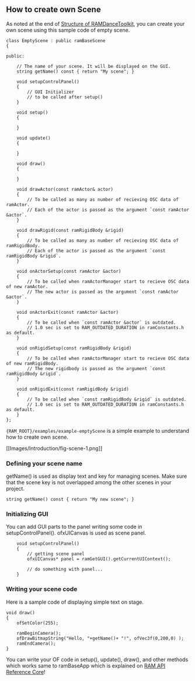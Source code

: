 ## How to create own Scene

As noted at the end of [Structure of RAMDanceToolkit](Structure-of-RAMDanceToolkit), you can create your own scene using this sample code of empty scene. 

	class EmptyScene : public ramBaseScene
	{

	public:
		
		// The name of your scene. It will be displayed on the GUI.
		string getName() const { return "My scene"; }
		
		void setupControlPanel()
		{
			// GUI Initializer
			// to be called after setup()
		}
		
		void setup()
		{

		}

		void update()
		{

		}

		void draw()
		{
			
		}

		void drawActor(const ramActor& actor)
		{
		    // To be called as many as number of recieving OSC data of ramActor.  
		    // Each of the actor is passed as the argument `const ramActor &actor`.
		}

		void drawRigid(const ramRigidBody &rigid)
		{
		    // To be called as many as number of recieving OSC data of ramRigidBody.  
		    // Each of the actor is passed as the argument `const ramRigidBody &rigid`.
		}
	
		void onActorSetup(const ramActor &actor)
		{
		    // To be called when ramActorManager start to recieve OSC data of new ramActor.  
		    // The new actor is passed as the argument `const ramActor &actor`.
		}

		void onActorExit(const ramActor &actor)
		{
		    // To be called when `const ramActor &actor` is outdated.  
		    // 1.0 sec is set to RAM_OUTDATED_DURATION in ramConstants.h as default.
		}

		void onRigidSetup(const ramRigidBody &rigid)
		{
		    // To be called when ramActorManager start to recieve OSC data of new ramRigidBody.  
		    // The new rigidbody is passed as the argument `const ramRigidBody &rigid`.
		}

		void onRigidExit(const ramRigidBody &rigid)
		{
		    // To be called when `const ramRigidBody &rigid` is outdated.  
		    // 1.0 sec is set to RAM_OUTDATED_DURATION in ramConstants.h as default.
		}
	};


`{RAM_ROOT}/examples/example-emptyScene` is a simple example to understand how to create own scene.

[[Images/Introduction/fig-scene-1.png]]


### Defining your scene name

getName() is used as display text and key for managing scenes.
Make sure that the scene key is not overlapped among the other scenes in your project.

	string getName() const { return "My new scene"; }


### Initializing GUI

You can add GUI parts to the panel writing some code in setupControlPanel().
ofxUICanvas is used as scene panel.

		void setupControlPanel()
		{
			// getting scene panel 
			ofxUICanvas* panel = ramGetGUI().getCurrentUIContext();
			
			// do something with panel...
		}


### Writing your scene code

Here is a sample code of displaying simple text on stage.

	void draw()
	{
		ofSetColor(255);
		
		ramBeginCamera();
		ofDrawBitmapString("Hello, "+getName()+ "!", ofVec3f(0,200,0) );
		ramEndCamera();
	}

You can write your OF code in setup(), update(), draw(), and other methods which works same to ramBaseApp which is explained on [RAM API Reference Core](RAM-API-Reference-Core)!


